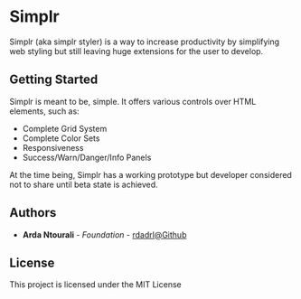 # Simplr
Simplr (aka simplr styler) is a way to increase productivity by simplifying web styling but still leaving huge extensions for the user to develop.

## Getting Started
Simplr is meant to be, simple. It offers various controls over HTML elements, such as:
* Complete Grid System
* Complete Color Sets
* Responsiveness
* Success/Warn/Danger/Info Panels

At the time being, Simplr has a working prototype but developer considered not to share until beta state is achieved.

## Authors

* **Arda Ntourali** - *Foundation* - [rdadrl@Github](https://github.com/rdadrl)
## License

This project is licensed under the MIT License
